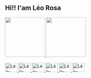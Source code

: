 ## Hi!! I'am Léo Rosa


<div>
  <a href="https://github.com/leorosa123">
  <img height="130em" src="https://github-readme-stats.vercel.app/api?username=leorosa123&show_icons=true&theme=codeSTACKr&include_all_commits=true&count_private=true"/>
  <img height="130em" src="https://github-readme-stats.vercel.app/api/top-langs/?username=leorosa123&layout=compact&langs_count=7&theme=codeSTACKr"/>
</div>
  

<div style="display: inline_block"><br>
    <img alt="Léo-Java" height="30" width="40" src="https://cdn.jsdelivr.net/gh/devicons/devicon/icons/java/java-original.svg"/>
    <img alt="Léo-Html5" height="30" width="40" src="https://cdn.jsdelivr.net/gh/devicons/devicon/icons/html5/html5-plain-wordmark.svg"/>
    <img alt="Léo-Css3" height="30" width="40" src="https://cdn.jsdelivr.net/gh/devicons/devicon/icons/css3/css3-plain-wordmark.svg"/>
    <img alt="Léo-php" height="30" width="40" src="https://cdn.jsdelivr.net/gh/devicons/devicon/icons/php/php-plain.svg"/>
    <img alt="Léo-Python" height="30" width="40" src="https://cdn.jsdelivr.net/gh/devicons/devicon/icons/python/python-original-wordmark.svg"/>
    <img alt="Léo-Mysql" height="30" width="40" src="https://cdn.jsdelivr.net/gh/devicons/devicon/icons/mysql/mysql-original-wordmark.svg"/>
</div>

